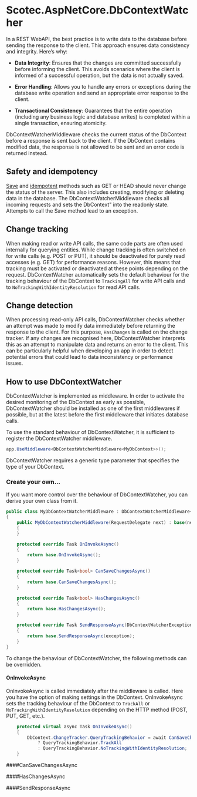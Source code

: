 # Scotec.AspNetCore.DbContextWatcher

In a REST WebAPI, the best practice is to write data to the database before sending the response to the client. This approach ensures data consistency and integrity. Here’s why:

- <b>Data Integrity</b>: Ensures that the changes are committed successfully before informing the client. This avoids scenarios where the client is informed of a successful operation, but the data is not actually saved.

- <b>Error Handling</b>: Allows you to handle any errors or exceptions during the database write operation and send an appropriate error response to the client.

- <b>Transactional Consistency</b>: Guarantees that the entire operation (including any business logic and database writes) is completed within a single transaction, ensuring atomicity.


DbContextWatcherMiddleware checks the current status of the DbContext before a response is sent back to the client. If the DbContext contains modified data, the response is not allowed to be sent and an error code is returned instead.


## Safety and idempotency
<a href="http://en.wikipedia.org/wiki/Hypertext_Transfer_Protocol#Safe_methods">Save</a> and <a href="http://en.wikipedia.org/wiki/Idempotence">idempotent</a> methods such as GET or HEAD should never change the status of the server. This also includes creating, modifying or deleting data in the database. The DbContextWatcherMiddleware checks all incoming requests and sets the DbContext" into the readonly state. Attempts to call the Save method lead to an exception.



## Change tracking
When making read or write API calls, the same code parts are often used internally for querying entities. While change tracking is often switched on for write calls (e.g. POST or PUT), it should be deactivated for purely read accesses (e.g. GET) for performance reasons.
However, this means that tracking must be activated or deactivated at these points depending on the request.
DbContextWatcher automatically sets the default behaviour for the tracking behaviour of the DbContext to ```TrackingAll``` for write API calls and to ```NoTrackingWithIdentityResolution``` for read API calls.


## Change detection
When processing read-only API calls, DbContextWatcher checks whether an attempt was made to modify data immediately before returning the response to the client. For this purpose, ```HasChanges``` is called on the change tracker. If any changes are recognised here, DbContextWatcher interprets this as an attempt to manipulate data and returns an error to the client. This can be particularly helpful when developing an app in order to detect potential errors that could lead to data inconsistency or performance issues.

## How to use DbContextWatcher
DbContextWatcher is implemented as middleware. In order to activate the desired monitoring of the DbContext as early as possible, DbContextWatcher should be installed as one of the first middlewares if possible, but at the latest before the first middleware that initiates database calls.

To use the standard behaviour of DbContextWatcher, it is sufficient to register the DbContextWatcher middleware.

``` csharp
app.UseMiddleware<DbContextWatcherMiddleware<MyDbContext>>();
```
DbContextWatcher requires a generic type parameter that specifies the type of your DbContext.

### Create your own...
If you want more control over the behaviour of DbContextWatcher, you can derive your own class from it.

``` csharp
public class MyDbContextWatcherMiddleware : DbContextWatcherMiddleware<MyDbContext>
{
    public MyDbContextWatcherMiddleware(RequestDelegate next) : base(next)
    {
    }

    protected override Task OnInvokeAsync()
    {
        return base.OnInvokeAsync();
    }

    protected override Task<bool> CanSaveChangesAsync()
    {
        return base.CanSaveChangesAsync();
    }

    protected override Task<bool> HasChangesAsync()
    {
        return base.HasChangesAsync();
    }

    protected override Task SendResponseAsync(DbContextWatcherException exception)
    {
        return base.SendResponseAsync(exception);
    }
}
```

To change the behaviour of DbContextWatcher, the following methods can be overridden.

#### OnInvokeAsync
OnInvokeAsync is called immediately after the middleware is called. Here you have the option of making settings in the DbContext. OnInvokeAsync sets the tracking behaviour of the DbContext to ```TrackAll``` or ```NoTrackingWithIdentityResolution``` depending on the HTTP method (POST, PUT, GET, etc.).
``` csharp
    protected virtual async Task OnInvokeAsync()
    {
        DbContext.ChangeTracker.QueryTrackingBehavior = await CanSaveChangesAsync() 
            ? QueryTrackingBehavior.TrackAll 
            : QueryTrackingBehavior.NoTrackingWithIdentityResolution;
    }
``` 

####CanSaveChangesAsync

####HasChangesAsync

####SendResponseAsync